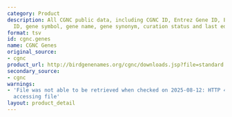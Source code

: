 ```yaml
---
category: Product
description: All CGNC public data, including CGNC ID, Entrez Gene ID, Ensembl Gene
  ID, gene symbol, gene name, gene synonym, curation status and last edit date.
format: tsv
id: cgnc.genes
name: CGNC Genes
original_source:
- cgnc
product_url: http://birdgenenames.org/cgnc/downloads.jsp?file=standard
secondary_source:
- cgnc
warnings:
- 'File was not able to be retrieved when checked on 2025-08-12: HTTP 404 error when
  accessing file'
layout: product_detail
---
```

